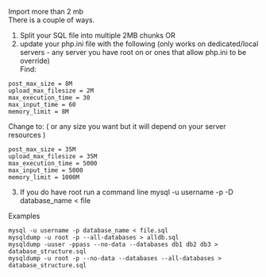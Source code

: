 Import more than 2 mb\
There is a couple of ways.
1) Split your SQL file into multiple 2MB chunks OR
2) update your php.ini file with the following (only works on dedicated/local servers - any server you have root on or ones that allow php.ini to be override)\
Find:
```
post_max_size = 8M
upload_max_filesize = 2M
max_execution_time = 30
max_input_time = 60
memory_limit = 8M
```

Change to: ( or any size you want but it will depend on your server resources )
```
post_max_size = 35M
upload_max_filesize = 35M
max_execution_time = 5000
max_input_time = 5000
memory_limit = 1000M
```
3) If you do have root run a command line
mysql -u username -p -D database_name < file

Examples
```
mysql -u username -p database_name < file.sql
mysqldump -u root -p --all-databases > alldb.sql
mysqldump -uuser -ppass --no-data --databases db1 db2 db3 > database_structure.sql
mysqldump -u root -p --no-data --databases --all-databases > database_structure.sql
```



